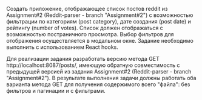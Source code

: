 Создать приложение, отображающее список постов reddit из Assignment#2 (Reddit-parser - branch "Assignment#2")
с возможностью фильтрации по категориям (post category), дате создания (post date) и рейтингу (number of votes). 
Список должен отображаться с возможностью постраничного просмотра. Выбор фильтров для отображения осуществляется в модальном окне.
Задание необходимо выполнить с использованием React hooks.  

Для реализации задания разработать версию метода GET http://localhost:8087/posts/, имеющую обратную совместимость 
с предыдущей версией из задания Assignment#2 (Reddit-parser - branch "Assignment#2"). В результате выполнения задачи 
должны работать оба варианта метода GET для получения содержимого всего "файла": без фильтров и пагинации и с фильтрами.
